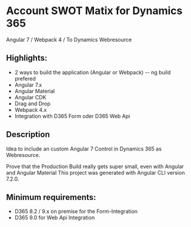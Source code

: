 # Account SWOT Matix for Dynamics 365
Angular 7 / Webpack 4 / To Dynamics Webresource

## Highlights:

* 2 ways to build the application (Angular or Webpack) -- ng build prefered
* Angular 7.x
* Angular Material
* Angular CDK
* Drag and Drop
* Webpack 4.x
* Integration with D365 Form oder D365 Web Api

## Description

Idea to include an custom Angular 7 Control in Dynamics 365 as Webresource.

Prove that the Production Build really gets super small, even with Angular and Angular Material
This project was generated with Angular CLI version 7.2.0.

## Minimum requirements:

* D365 8.2 / 9.x on premise for the Form-Integration
* D365 9.0 for Web Api Integration


